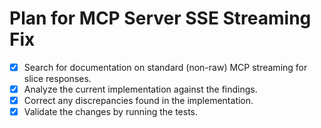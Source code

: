 # Plan for MCP Server SSE Streaming Fix

- [x] Search for documentation on standard (non-raw) MCP streaming for slice responses.
- [x] Analyze the current implementation against the findings.
- [x] Correct any discrepancies found in the implementation.
- [x] Validate the changes by running the tests.

